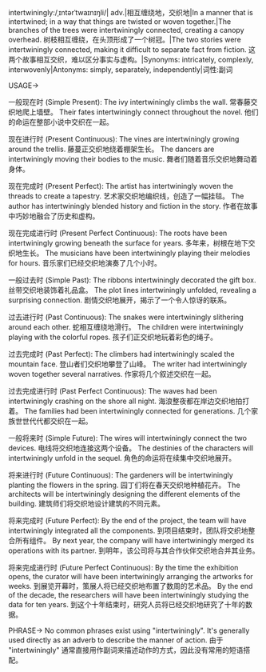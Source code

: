 intertwiningly:/ˌɪntərˈtwaɪnɪŋli/| adv.|相互缠绕地，交织地|In a manner that is intertwined; in a way that things are twisted or woven together.|The branches of the trees were intertwiningly connected, creating a canopy overhead. 树枝相互缠绕，在头顶形成了一个树冠。|The two stories were intertwiningly connected, making it difficult to separate fact from fiction. 这两个故事相互交织，难以区分事实与虚构。|Synonyms: intricately, complexly, interwovenly|Antonyms: simply, separately, independently|词性:副词

USAGE->

一般现在时 (Simple Present):
The ivy intertwiningly climbs the wall. 常春藤交织地爬上墙壁。
Their fates intertwiningly connect throughout the novel.  他们的命运在整部小说中交织在一起。


现在进行时 (Present Continuous):
The vines are intertwiningly growing around the trellis. 藤蔓正交织地绕着棚架生长。
The dancers are intertwiningly moving their bodies to the music. 舞者们随着音乐交织地舞动着身体。


现在完成时 (Present Perfect):
The artist has intertwiningly woven the threads to create a tapestry. 艺术家交织地编织线，创造了一幅挂毯。
The author has intertwiningly blended history and fiction in the story. 作者在故事中巧妙地融合了历史和虚构。


现在完成进行时 (Present Perfect Continuous):
The roots have been intertwiningly growing beneath the surface for years. 多年来，树根在地下交织地生长。
The musicians have been intertwiningly playing their melodies for hours. 音乐家们已经交织地演奏了几个小时。


一般过去时 (Simple Past):
The ribbons intertwiningly decorated the gift box.  丝带交织地装饰着礼品盒。
The plot lines intertwiningly unfolded, revealing a surprising connection.  剧情交织地展开，揭示了一个令人惊讶的联系。


过去进行时 (Past Continuous):
The snakes were intertwiningly slithering around each other. 蛇相互缠绕地滑行。
The children were intertwiningly playing with the colorful ropes. 孩子们正交织地玩着彩色的绳子。


过去完成时 (Past Perfect):
The climbers had intertwiningly scaled the mountain face. 登山者们交织地攀登了山峰。
The writer had intertwiningly woven together several narratives. 作家将几个叙述交织在一起。


过去完成进行时 (Past Perfect Continuous):
The waves had been intertwiningly crashing on the shore all night. 海浪整夜都在岸边交织地拍打着。
The families had been intertwiningly connected for generations.  几个家族世世代代都交织在一起。


一般将来时 (Simple Future):
The wires will intertwiningly connect the two devices. 电线将交织地连接这两个设备。
The destinies of the characters will intertwiningly unfold in the sequel.  角色的命运将在续集中交织地展开。


将来进行时 (Future Continuous):
The gardeners will be intertwiningly planting the flowers in the spring. 园丁们将在春天交织地种植花卉。
The architects will be intertwiningly designing the different elements of the building. 建筑师们将交织地设计建筑的不同元素。


将来完成时 (Future Perfect):
By the end of the project, the team will have intertwiningly integrated all the components. 到项目结束时，团队将交织地整合所有组件。
By next year, the company will have intertwiningly merged its operations with its partner. 到明年，该公司将与其合作伙伴交织地合并其业务。


将来完成进行时 (Future Perfect Continuous):
By the time the exhibition opens, the curator will have been intertwiningly arranging the artworks for weeks.  到展览开幕时，策展人将已经交织地布置了数周的艺术品。
By the end of the decade, the researchers will have been intertwiningly studying the data for ten years. 到这个十年结束时，研究人员将已经交织地研究了十年的数据。



PHRASE->
No common phrases exist using "intertwiningly". It's generally used directly as an adverb to describe the manner of action. 由于 "intertwiningly" 通常直接用作副词来描述动作的方式，因此没有常用的短语搭配。